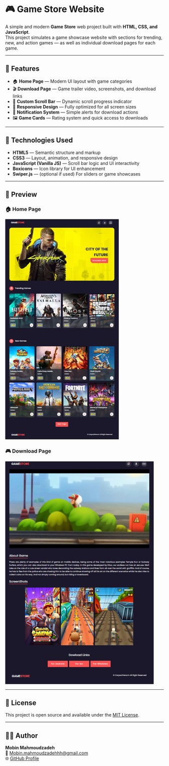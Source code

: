 # 🎮 Game Store Website

A simple and modern **Game Store** web project built with **HTML, CSS, and JavaScript**.  
This project simulates a game showcase website with sections for trending, new, and action games — as well as individual download pages for each game.

---

## 🚀 Features

* 🏠 **Home Page** — Modern UI layout with game categories  
* 🎬 **Download Page** — Game trailer video, screenshots, and download links  
* 🌈 **Custom Scroll Bar** — Dynamic scroll progress indicator  
* 📱 **Responsive Design** — Fully optimized for all screen sizes  
* 🔔 **Notification System** — Simple alerts for download actions  
* 🖼️ **Game Cards** — Rating system and quick access to downloads  

---

## 🧰 Technologies Used

* **HTML5** — Semantic structure and markup  
* **CSS3** — Layout, animation, and responsive design  
* **JavaScript (Vanilla JS)** — Scroll bar logic and UI interactivity  
* **Boxicons** — Icon library for UI enhancement  
* **Swiper.js** — (optional if used) For sliders or game showcases  

---

## 📸 Preview
### 🏠 Home Page
![Home Page](./HomePageScreenshot.png)

### 🎮 Download Page
![Download Page](./dowloadPageScreenshot.png)


---

## 🪪 License
This project is open source and available under the [MIT License](LICENSE).

---

## 🧑‍💻 Author
**Mobin Mahmoudzadeh**  
📧 [Mobin.mahmoudzadehhh@gmail.com](mailto:Mobin.mahmoudzadehhh@gmail.com)  
🌐 [GitHub Profile](https://github.com/Mobin-mahmoudzadeh)
